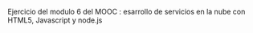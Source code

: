 Ejercicio del modulo 6 del MOOC : esarrollo de servicios en la nube con HTML5, Javascript y node.js
